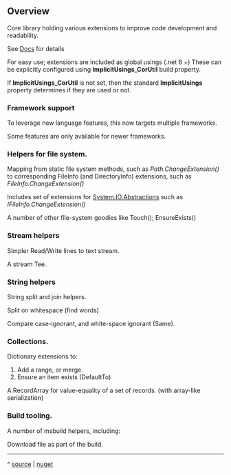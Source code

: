 ## Overview
Core library holding various extensions to improve code development and readability.

See [Docs](docs/Home.md) for details

For easy use; extensions are included as global usings (.net 6 +)
These can be explicitly configured using 
__ImplicitUsings_CorUtil__ build property.

If __ImplicitUsings_CorUtil__ is not set, then 
the standard __ImplicitUsings__ property determines if they are used or not.

### Framework support 
To leverage new language features, this now targets multiple frameworks.

Some features are only available for newer frameworks.

### Helpers for file system.

Mapping from static file system methods, such as _Path.ChangeExtension()_
to corresponding FileInfo (and DirectoryInfo) extensions, 
such as _FileInfo.ChangeExtension()_

Includes set of extensions for [System.IO.Abstractions](https://github.com/TestableIO/System.IO.Abstractions)
such as _IFileInfo.ChangeExtension()_

A number of other file-system goodies like Touch(); EnsureExists()

### Stream helpers

Simpler Read/Write lines to text stream.

A stream Tee.

### String helpers
String split and join helpers.

Split on whitespace (find words)

Compare case-ignorant, and white-space ignorant (Same).

### Collections.

Dictionary extensions to:
1.  Add a range, or merge.
2.  Ensure an item exists (DefaultTo)

A RecordArray for value-equality of a set of records.
(with array-like serialization)

### Build tooling.

A number of msbuild helpers, including:

Download file as part of the build.

---
^ [source](https://github.com/Dkowald/kwd.CoreUtil) | [nuget](https://www.nuget.org/packages/kwd.CoreUtil/)
